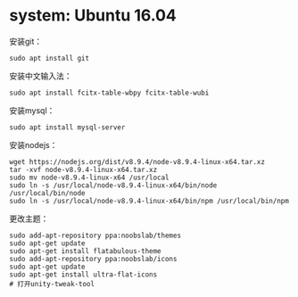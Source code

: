 # system: Ubuntu 16.04

安装git：

    sudo apt install git

安装中文输入法：

    sudo apt install fcitx-table-wbpy fcitx-table-wubi

安装mysql：

    sudo apt install mysql-server

安装nodejs：
````
wget https://nodejs.org/dist/v8.9.4/node-v8.9.4-linux-x64.tar.xz
tar -xvf node-v8.9.4-linux-x64.tar.xz
sudo mv node-v8.9.4-linux-x64 /usr/local
sudo ln -s /usr/local/node-v8.9.4-linux-x64/bin/node /usr/local/bin/node 
sudo ln -s /usr/local/node-v8.9.4-linux-x64/bin/npm /usr/local/bin/npm
````

更改主题：
````
sudo add-apt-repository ppa:noobslab/themes
sudo apt-get update
sudo apt-get install flatabulous-theme
sudo add-apt-repository ppa:noobslab/icons
sudo apt-get update
sudo apt-get install ultra-flat-icons
# 打开unity-tweak-tool
````